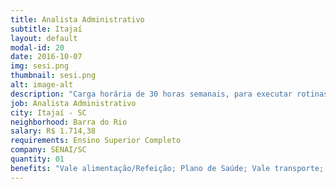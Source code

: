 ```yaml
---
title: Analista Administrativo
subtitle: Itajaí
layout: default
modal-id: 20
date: 2016-10-07
img: sesi.png
thumbnail: sesi.png
alt: image-alt
description: "Carga horária de 30 horas semanais, para executar rotinas administrativas."
job: Analista Administrativo
city: Itajaí - SC
neighborhood: Barra do Rio
salary: R$ 1.714,38
requirements: Ensino Superior Completo
company: SENAI/SC
quantity: 01
benefits: "Vale alimentação/Refeição; Plano de Saúde; Vale transporte; PPR/PL; Previdência; Privada	Seguro de Vida; Estacionamento no local"
---
```

